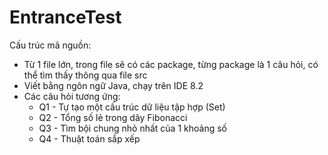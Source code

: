 # EntranceTest
Cấu trúc mã nguồn:
 - Từ 1 file lớn, trong file sẽ có các package, từng package là 1 câu hỏi, có thể tìm thấy thông qua file src
 - Viết bằng ngôn ngữ Java, chạy trên IDE 8.2
 - Các câu hỏi tương ứng:
   + Q1 - Tự tạo một cấu trúc dữ liệu tập hợp (Set)
   + Q2 - Tổng số lẻ trong dãy Fibonacci 
   + Q3 - Tìm bội chung nhỏ nhất của 1 khoảng số
   + Q4 - Thuật toán sắp xếp
 
